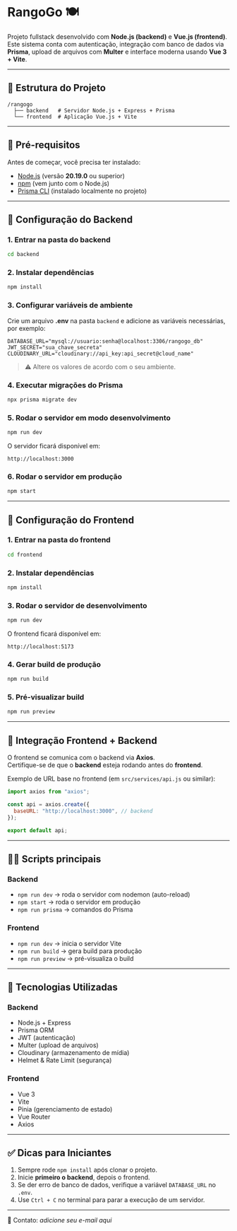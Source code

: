# RangoGo 🍽️

Projeto fullstack desenvolvido com **Node.js (backend)** e **Vue.js (frontend)**.  
Este sistema conta com autenticação, integração com banco de dados via **Prisma**, upload de arquivos com **Multer** e interface moderna usando **Vue 3 + Vite**.  

---

## 📂 Estrutura do Projeto

```
/rangogo
  ├── backend   # Servidor Node.js + Express + Prisma
  └── frontend  # Aplicação Vue.js + Vite
```

---

## 🚀 Pré-requisitos

Antes de começar, você precisa ter instalado:

- [Node.js](https://nodejs.org/) (versão **20.19.0** ou superior)  
- [npm](https://www.npmjs.com/) (vem junto com o Node.js)  
- [Prisma CLI](https://www.prisma.io/) (instalado localmente no projeto)  

---

## 🔧 Configuração do Backend

### 1. Entrar na pasta do backend
```bash
cd backend
```

### 2. Instalar dependências
```bash
npm install
```

### 3. Configurar variáveis de ambiente
Crie um arquivo **.env** na pasta `backend` e adicione as variáveis necessárias, por exemplo:

```env
DATABASE_URL="mysql://usuario:senha@localhost:3306/rangogo_db"
JWT_SECRET="sua_chave_secreta"
CLOUDINARY_URL="cloudinary://api_key:api_secret@cloud_name"
```

> ⚠️ Altere os valores de acordo com o seu ambiente.

### 4. Executar migrações do Prisma
```bash
npx prisma migrate dev
```

### 5. Rodar o servidor em modo desenvolvimento
```bash
npm run dev
```

O servidor ficará disponível em:
```
http://localhost:3000
```

### 6. Rodar o servidor em produção
```bash
npm start
```

---

## 🎨 Configuração do Frontend

### 1. Entrar na pasta do frontend
```bash
cd frontend
```

### 2. Instalar dependências
```bash
npm install
```

### 3. Rodar o servidor de desenvolvimento
```bash
npm run dev
```

O frontend ficará disponível em:
```
http://localhost:5173
```

### 4. Gerar build de produção
```bash
npm run build
```

### 5. Pré-visualizar build
```bash
npm run preview
```

---

## 🔗 Integração Frontend + Backend

O frontend se comunica com o backend via **Axios**.  
Certifique-se de que o **backend** esteja rodando antes do **frontend**.  

Exemplo de URL base no frontend (em `src/services/api.js` ou similar):
```js
import axios from "axios";

const api = axios.create({
  baseURL: "http://localhost:3000", // backend
});

export default api;
```

---

## 👨‍💻 Scripts principais

### Backend
- `npm run dev` → roda o servidor com nodemon (auto-reload)  
- `npm start` → roda o servidor em produção  
- `npm run prisma` → comandos do Prisma  

### Frontend
- `npm run dev` → inicia o servidor Vite  
- `npm run build` → gera build para produção  
- `npm run preview` → pré-visualiza o build  

---

## 📌 Tecnologias Utilizadas

### Backend
- Node.js + Express
- Prisma ORM
- JWT (autenticação)
- Multer (upload de arquivos)
- Cloudinary (armazenamento de mídia)
- Helmet & Rate Limit (segurança)

### Frontend
- Vue 3
- Vite
- Pinia (gerenciamento de estado)
- Vue Router
- Axios

---

## ✅ Dicas para Iniciantes

1. Sempre rode `npm install` após clonar o projeto.  
2. Inicie **primeiro o backend**, depois o frontend.  
3. Se der erro de banco de dados, verifique a variável `DATABASE_URL` no `.env`.  
4. Use `Ctrl + C` no terminal para parar a execução de um servidor.  

---

📧 Contato: *adicione seu e-mail aqui*
